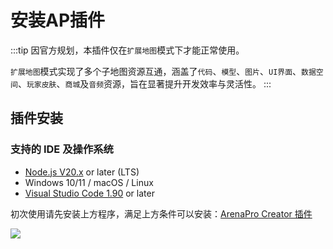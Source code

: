 # 安装AP插件
:::tip
因官方规划，本插件仅在`扩展地图`模式下才能正常使用。

`扩展地图`模式实现了多个子地图资源互通，涵盖了`代码`、`模型`、`图片`、`UI界面`、`数据空间`、`玩家皮肤`、`商城`及`音频`资源，旨在显著提升开发效率与灵活性。
:::
## 插件安装

### 支持的 IDE 及操作系统
+ [Node.js V20.x](/bestPractices/nodejs) or later (LTS)
+ Windows 10/11 / macOS / Linux
+ [Visual Studio Code 1.90](/bestPractices/vscode) or later

初次使用请先安装上方程序，满足上方条件可以安装：[ArenaPro Creator 插件](vscode:extension/box3lab.box3arenapro)

![](/QQ20240926-151900.png)
